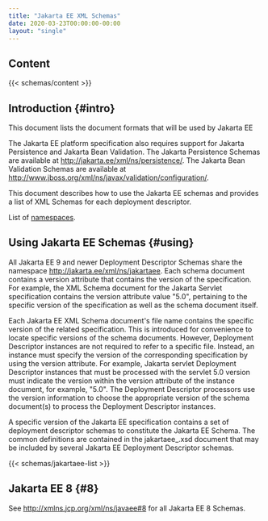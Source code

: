 ```yaml
---
title: "Jakarta EE XML Schemas"
date: 2020-03-23T00:00:00-00:00
layout: "single"
---
```


## Content

{{< schemas/content >}}

## Introduction {#intro}

This document lists the document formats that will be used by Jakarta EE

The Jakarta EE platform specification also requires support for Jakarta Persistence and Jakarta Bean Validation. The Jakarta Persistence Schemas are available at http://jakarta.ee/xml/ns/persistence/. The Jakarta Bean Validation Schemas are available at http://www.jboss.org/xml/ns/javax/validation/configuration/.

This document describes how to use the Jakarta EE schemas and provides a list of XML Schemas for each deployment descriptor.

List of [namespaces](../../../schemas/).

## Using Jakarta EE Schemas {#using}

All Jakarta EE 9 and newer Deployment Descriptor Schemas share the namespace http://jakarta.ee/xml/ns/jakartaee. Each schema document contains a version attribute that contains the version of the specification. For example, the XML Schema document for the Jakarta Servlet specification contains the version attribute value "5.0", pertaining to the specific version of the specification as well as the schema document itself.

Each Jakarta EE XML Schema document's file name contains the specific version of the related specification. This is introduced for convenience to locate specific versions of the schema documents. However, Deployment Descriptor instances are not required to refer to a specific file. Instead, an instance must specify the version of the corresponding specification by using the version attribute. For example, Jakarta servlet Deployment Descriptor instances that must be processed with the servlet 5.0 version must indicate the version within the version attribute of the instance document, for example, "5.0". The Deployment Descriptor processors use the version information to choose the appropriate version of the schema document(s) to process the Deployment Descriptor instances.

A specific version of the Jakarta EE specification contains a set of deployment descriptor schemas to constitute the Jakarta EE Schema. The common definitions are contained in the jakartaee_<version>.xsd document that may be included by several Jakarta EE Deployment Descriptor schemas.

{{< schemas/jakartaee-list >}}

## Jakarta EE 8 {#8}

See <a href="http://xmlns.jcp.org/xml/ns/javaee#8">http://xmlns.jcp.org/xml/ns/javaee#8</a> for all Jakarta EE 8 Schemas.